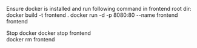 Ensure docker is installed and run following command in frontend root dir:
docker build -t frontend .
docker run -d -p 8080:80 --name frontend frontend

Stop docker
docker stop frontend  
docker rm frontend  
